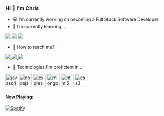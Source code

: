 ### Hi 👋 I'm Chris

- 💻 I’m currently working on becoming a Full Stack Software Developer
- 📘 I’m currently learning...

<p align="left">
<!--   <img src="https://devicons.github.io/devicon/devicon.git/icons/react/react-original.svg" width="40" height="40" />
  <img src="https://devicons.github.io/devicon/devicon.git/icons/redux/redux-original.svg" width="40" height="40" />
  <img src="https://devicons.github.io/devicon/devicon.git/icons/python/python-original.svg" width="40" height="40" /> -->
  <img src="https://img.shields.io/badge/react%20-%2320232a.svg?&style=for-the-badge&logo=react&logoColor=%2361DAFB" />
  <img src="https://img.shields.io/badge/redux%20-%23593d88.svg?&style=for-the-badge&logo=redux&logoColor=white" />
  <img src="https://img.shields.io/badge/python-%233776AB.svg?&style=flat-square&logo=python&logoColor=white" />
</p>

- 📲 How to reach me?
<p align="left">
  <a href="mailto: christianpari@outlook.com" >
    <img src="https://img.shields.io/badge/gmail-%23D14836.svg?&style=for-the-badge&logo=gmail&logoColor=white" />
  </a>
  <a href="https://twitter.com/_christianpari" >
    <img src="https://img.shields.io/badge/twitter-%231DA1F2.svg?&style=for-the-badge&logo=twitter&logoColor=white" />
  </a>
  <a href="https://www.linkedin.com/in/christian-pari-2102801a0/" >
    <img src="https://img.shields.io/badge/linkedin-%230077B5.svg?&style=for-the-badge&logo=linkedin&logoColor=white" />
  </a>
</p>

- 💪 Technologies I'm proficient in...
<p align="left"><img src="https://devicons.github.io/devicon/devicon.git/icons/javascript/javascript-original.svg" alt="javascript" width="40" height="40"/> <img src="https://devicons.github.io/devicon/devicon.git/icons/nodejs/nodejs-original-wordmark.svg" alt="nodejs" width="40" height="40"/> <img src="https://devicons.github.io/devicon/devicon.git/icons/express/express-original-wordmark.svg" alt="express" width="40" height="40"/> <img src="https://devicons.github.io/devicon/devicon.git/icons/mongodb/mongodb-original-wordmark.svg" alt="mongodb" width="40" height="40"/> <img src="https://devicons.github.io/devicon/devicon.git/icons/html5/html5-original-wordmark.svg" alt="html5" width="40" height="40"/> <img src="https://devicons.github.io/devicon/devicon.git/icons/css3/css3-original-wordmark.svg" alt="css3" width="40" height="40"/> </p>

#### Now Playing:
[![Spotify](https://novatorem-woad-seven.vercel.app/api/spotify)](https://open.spotify.com/user/christianpari)

